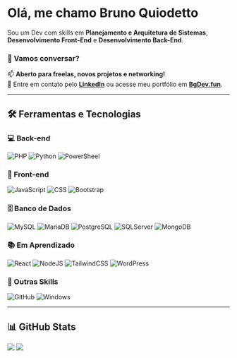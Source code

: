 # Olá, me chamo Bruno Quiodetto

Sou um Dev com skills em **Planejamento e Arquitetura de Sistemas**, **Desenvolvimento Front-End** e **Desenvolvimento Back-End**.

### 🤝 Vamos conversar?
📫 **Aberto para freelas, novos projetos e networking!**  
🔗 Entre em contato pelo **[LinkedIn](https://www.linkedin.com/in/bruno-quiodetto-herculano-0a4b69217/)** ou acesse meu portfólio em **[BgDev.fun](https://bgdev.fun)**.

---

## 🛠️ Ferramentas e Tecnologias

### 💻 Back-end
![PHP](https://img.shields.io/badge/PHP-7a86b8?style=flat&logo=PHP&logoColor=white)
![Python](https://img.shields.io/badge/Python-3776AB?logo=python&logoColor=fff)
![PowerSheel](https://img.shields.io/badge/PowerShell-003B57?style=flat&logo=gnome-terminal&logoColor=white)

### 🎨 Front-end
![JavaScript](https://img.shields.io/badge/JS-F7DF1E?style=flat&logo=javascript&logoColor=white)
![CSS](https://img.shields.io/badge/CSS-379ad6?style=flat&logo=csswizardry&logoColor=white)
![Bootstrap](https://img.shields.io/badge/Bootstrap-7952B3?logo=bootstrap&logoColor=fff)

### 🗄️ Banco de Dados
![MySQL](https://img.shields.io/badge/MySQL-3e6e93?style=flat&logo=MySQL&logoColor=white)
![MariaDB](https://img.shields.io/badge/MariaDB-ba7257?style=flat&logo=MariaDB&logoColor=white)
![PostgreSQL](https://img.shields.io/badge/PostgreSQL-336791?style=flat&logo=Postgresql&logoColor=white)
![SQLServer](https://img.shields.io/badge/SQLServer-0078d4?style=flat&logo=microsoft&logoColor=white)
![MongoDB](https://img.shields.io/badge/MongoDB-%234ea94b.svg?logo=mongodb&logoColor=white)

### 📚 Em Aprendizado
![React](https://img.shields.io/badge/React-%2320232a.svg?logo=react&logoColor=%2361DAFB)
![NodeJS](https://img.shields.io/badge/Node.js-6DA55F?logo=node.js&logoColor=white)
![TailwindCSS](https://img.shields.io/badge/Tailwind%20CSS-%2338B2AC.svg?logo=tailwind-css&logoColor=white)
![WordPress](https://img.shields.io/badge/WordPress-%2321759B.svg?logo=wordpress&logoColor=white)

### 🧩 Outras Skills
![GitHub](https://img.shields.io/badge/GitHub-080808?style=flat&logo=github&logoColor=white)
![Windows](https://custom-icon-badges.demolab.com/badge/Windows-0078D6?logo=windows11&logoColor=white)

---

## 📊 GitHub Stats

<div align="left">
  
<img src="https://github-readme-stats.vercel.app/api?username=brunoquiodetto&theme=shadow_blue&hide_border=false&include_all_commits=true&show_icons=true&count_private=true&rank_icon=github" />

<img src="https://github-readme-stats.vercel.app/api/top-langs/?username=brunoquiodetto&theme=shadow_blue&hide_border=false&include_all_commits=true&count_private=true&hide_progress=true" />

</div>

